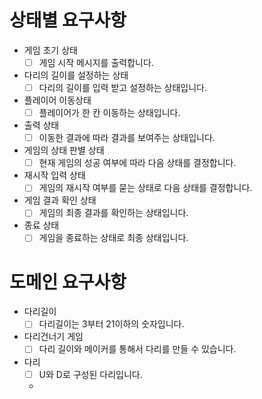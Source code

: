 # 상태별 요구사항

- 게임 초기 상태
    - [ ] 게임 시작 메시지를 출력합니다.
- 다리의 길이를 설정하는 상태
    - [ ] 다리의 길이를 입력 받고 설정하는 상태입니다.
- 플레이어 이동상태
    - [ ] 플레이어가 한 칸 이동하는 상태입니다.
- 출력 상태
    - [ ] 이동한 결과에 따라 결과를 보여주는 상태입니다.
- 게임의 상태 판별 상태
    - [ ] 현재 게임의 성공 여부에 따라 다음 상태를 결정합니다.
- 재시작 입력 상태
    - [ ] 게임의 재시작 여부를 묻는 상태로 다음 상태를 결정합니다.
- 게임 결과 확인 상태
    - [ ] 게임의 최종 결과를 확인하는 상태입니다.
- 종료 상태
    - [ ] 게임을 종료하는 상태로 최종 상태입니다.

# 도메인 요구사항

- 다리길이
    - [ ] 다리길이는 3부터 21이하의 숫자입니다.
- 다리건너기 게임
    - [ ] 다리 길이와 메이커를 통해서 다리를 만들 수 있습니다.
- 다리
    - [ ] U와 D로 구성된 다리입니다.
    - 